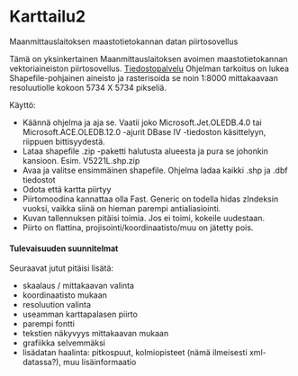 # Karttailu2
Maanmittauslaitoksen maastotietokannan datan piirtosovellus

Tämä on yksinkertainen Maanmittauslaitoksen avoimen maastotietokannan vektoriaineiston piirtosovellus. [Tiedostopalvelu](http://www.maanmittauslaitos.fi/aineistot-palvelut/latauspalvelut/avoimien-aineistojen-tiedostopalvelu) Ohjelman tarkoitus on lukea Shapefile-pohjainen aineisto ja rasterisoida se noin 1:8000 mittakaavaan resoluutiolle kokoon 5734 X 5734 pikseliä.

Käyttö:
* Käännä ohjelma ja aja se. Vaatii joko Microsoft.Jet.OLEDB.4.0 tai Microsoft.ACE.OLEDB.12.0 -ajurit DBase IV -tiedoston käsittelyyn, riippuen bittisyydestä.
* Lataa shapefile .zip -paketti halutusta alueesta ja pura se johonkin kansioon. Esim. V5221L.shp.zip
* Avaa ja valitse ensimmäinen shapefile. Ohjelma ladaa kaikki .shp ja .dbf tiedostot
* Odota että kartta piirtyy 
* Piirtomoodina kannattaa olla Fast. Generic on todella hidas zIndeksin vuoksi, vaikka siinä on hieman parempi antialiasiointi.
* Kuvan tallennuksen pitäisi toimia. Jos ei toimi, kokeile uudestaan.
* Piirto on flattina, projisointi/koordinaatisto/muu on jätetty pois.

#### Tulevaisuuden suunnitelmat

Seuraavat jutut pitäisi lisätä:

* skaalaus / mittakaavan valinta
* koordinaatisto mukaan
* resoluution valinta
* useamman karttapalasen piirto
* parempi fontti
* tekstien näkyvyys mittakaavan mukaan
* grafiikka selvemmäksi
* lisädatan haalinta: pitkospuut, kolmiopisteet (nämä ilmeisesti xml-datassa?), muu lisäinformaatio
